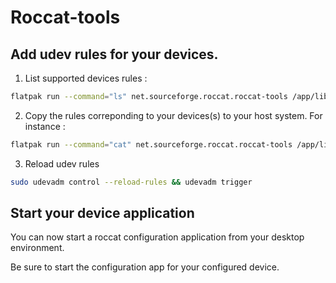 # Roccat-tools

## Add udev rules for your devices.

1. List supported devices rules :

```sh
flatpak run --command="ls" net.sourceforge.roccat.roccat-tools /app/lib/udev
```

2. Copy the rules correponding to your devices(s) to your host system. For instance :

```sh
flatpak run --command="cat" net.sourceforge.roccat.roccat-tools /app/lib/udev/90-roccat-[YOUR_DEVICE].rules | sudo tee /etc/udev/rules.d/90-roccat-[YOUR_DEVICE].rules
```

3. Reload udev rules

```sh
sudo udevadm control --reload-rules && udevadm trigger
```

## Start your device application

You can now start a roccat configuration application from your desktop environment.

Be sure to start the configuration app for your configured device.